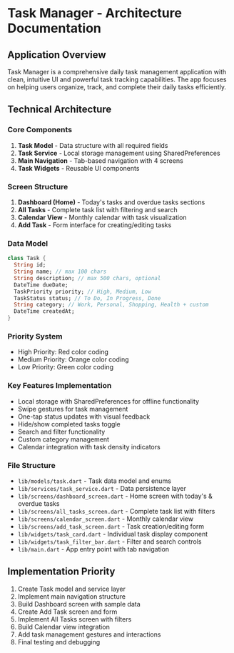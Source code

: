 # Task Manager - Architecture Documentation

## Application Overview
Task Manager is a comprehensive daily task management application with clean, intuitive UI and powerful task tracking capabilities. The app focuses on helping users organize, track, and complete their daily tasks efficiently.

## Technical Architecture

### Core Components
1. **Task Model** - Data structure with all required fields
2. **Task Service** - Local storage management using SharedPreferences
3. **Main Navigation** - Tab-based navigation with 4 screens
4. **Task Widgets** - Reusable UI components

### Screen Structure
1. **Dashboard (Home)** - Today's tasks and overdue tasks sections
2. **All Tasks** - Complete task list with filtering and search
3. **Calendar View** - Monthly calendar with task visualization
4. **Add Task** - Form interface for creating/editing tasks

### Data Model
```dart
class Task {
  String id;
  String name; // max 100 chars
  String description; // max 500 chars, optional
  DateTime dueDate;
  TaskPriority priority; // High, Medium, Low
  TaskStatus status; // To Do, In Progress, Done
  String category; // Work, Personal, Shopping, Health + custom
  DateTime createdAt;
}
```

### Priority System
- High Priority: Red color coding
- Medium Priority: Orange color coding  
- Low Priority: Green color coding

### Key Features Implementation
- Local storage with SharedPreferences for offline functionality
- Swipe gestures for task management
- One-tap status updates with visual feedback
- Hide/show completed tasks toggle
- Search and filter functionality
- Custom category management
- Calendar integration with task density indicators

### File Structure
- `lib/models/task.dart` - Task data model and enums
- `lib/services/task_service.dart` - Data persistence layer
- `lib/screens/dashboard_screen.dart` - Home screen with today's & overdue tasks
- `lib/screens/all_tasks_screen.dart` - Complete task list with filters
- `lib/screens/calendar_screen.dart` - Monthly calendar view
- `lib/screens/add_task_screen.dart` - Task creation/editing form
- `lib/widgets/task_card.dart` - Individual task display component
- `lib/widgets/task_filter_bar.dart` - Filter and search controls
- `lib/main.dart` - App entry point with tab navigation

## Implementation Priority
1. Create Task model and service layer
2. Implement main navigation structure
3. Build Dashboard screen with sample data
4. Create Add Task screen and form
5. Implement All Tasks screen with filters
6. Build Calendar view integration
7. Add task management gestures and interactions
8. Final testing and debugging
